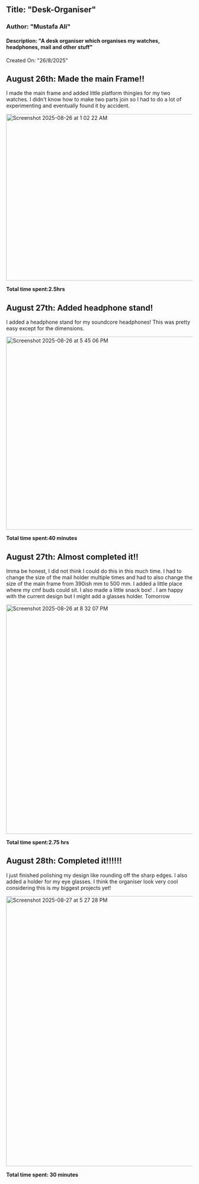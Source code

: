 ## Title: "Desk-Organiser"
### Author: "Mustafa Ali"
#### Description: "A desk organiser which organises my watches, headphones, mail and other stuff"
Created On: "26/8/2025"

## August 26th: Made the main Frame!!

I made the main frame and added little platform thingies for my two watches. I didn't know how to make two parts join so I had to do a lot of experimenting and eventually found it by accident.

<img width="1008" height="450" alt="Screenshot 2025-08-26 at 1 02 22 AM" src="https://github.com/user-attachments/assets/92d20788-0577-4508-8495-39736b618e3c" />

**Total time spent:2.5hrs**



## August 27th: Added headphone stand!

I added a headphone stand for my soundcore headphones! This was pretty easy except for the dimensions. 

<img width="978" height="521" alt="Screenshot 2025-08-26 at 5 45 06 PM" src="https://github.com/user-attachments/assets/14d20cf3-1c17-461a-95bc-f109493ea710" />

**Total time spent:40 minutes**

## August 27th: Almost completed it!!

Imma be honest, I did not think I could do this in this much time. I had to change the size of the mail holder multiple times and had to also change the size of the main frame from 390ish mm to 500 mm. I added a little place where my cmf buds could sit. I also made a little snack box! . I am happy with the current design but I might add a glasses holder. Tomorrow

<img width="973" height="619" alt="Screenshot 2025-08-26 at 8 32 07 PM" src="https://github.com/user-attachments/assets/ad9ff028-b1e1-4af8-8de0-d5c947fc1873" />

**Total time spent:2.75 hrs**

## August 28th: Completed it!!!!!!

I just finished polishing my design like rounding off the sharp edges. I also added a holder for my eye glasses. I think the organiser look very cool considering this is my biggest projects yet!

<img width="1182" height="729" alt="Screenshot 2025-08-27 at 5 27 28 PM" src="https://github.com/user-attachments/assets/4709d4d1-cf23-4760-b168-69d88b8a402f" />

**Total time spent: 30 minutes**
